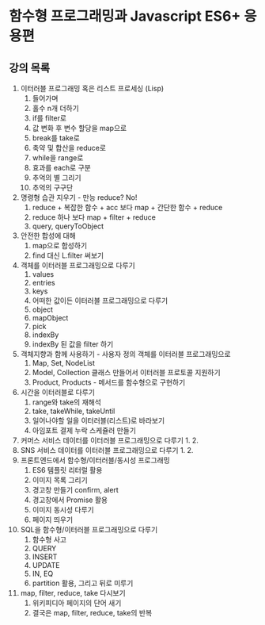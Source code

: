 # 함수형 프로그래밍과 Javascript ES6+ 응용편

## 강의 목록

1. 이터러블 프로그래밍 혹은 리스트 프로세싱 (Lisp)
    1. 들어가며
    2. 홀수 n개 더하기
    3. if를 filter로
    4. 값 변화 후 변수 할당을 map으로
    5. break를 take로
    6. 축약 및 합산을 reduce로
    7. while을 range로
    8. 효과를 each로 구분
    9. 추억의 별 그리기
    10. 추억의 구구단
2. 명령형 습관 지우기 - 만능 reduce? No!
    1. reduce + 복잡한 함수 + acc 보다 map + 간단한 함수 + reduce
    2. reduce 하나 보다 map + filter + reduce
    3. query, queryToObject
3. 안전한 합성에 대해
    1. map으로 합성하기
    2. find 대신 L.filter 써보기
4. 객체를 이터러블 프로그래밍으로 다루기
    1. values
    2. entries
    3. keys
    4. 어떠한 값이든 이터러블 프로그래밍으로 다루기
    5. object
    6. mapObject
    7. pick
    8. indexBy
    9. indexBy 된 값을 filter 하기
5. 객체지향과 함께 사용하기 - 사용자 정의 객체를 이터러블 프로그래밍으로
    1. Map, Set, NodeList
    2. Model, Collection 클래스 만들어서 이터러블 프로토콜 지원하기
    3. Product, Products - 메서드를 함수형으로 구현하기
6. 시간을 이터러블로 다루기
    1. range와 take의 재해석
    2. take, takeWhile, takeUntil
    3. 일어나야할 일을 이터러블(리스트)로 바라보기
    4. 아임포트 결제 누락 스케쥴러 만들기
7. 커머스 서비스 데이터를 이터러블 프로그래밍으로 다루기
    1.
    2.
8. SNS 서비스 데이터를 이터러블 프로그래밍으로 다루기
    1.
    2.
9. 프론트엔드에서 함수형/이터러블/동시성 프로그래밍
    1. ES6 템플릿 리터럴 활용
    2. 이미지 목록 그리기
    3. 경고창 만들기 confirm, alert
    4. 경고창에서 Promise 활용
    5. 이미지 동시성 다루기
    6. 페이지 띄우기
10. SQL을 함수형/이터러블 프로그래밍으로 다루기
    1. 함수형 사고
    2. QUERY
    3. INSERT
    4. UPDATE
    5. IN, EQ
    6. partition 활용, 그리고 뒤로 미루기
11. map, filter, reduce, take 다시보기
    1. 위키피디아 페이지의 단어 새기
    2. 결국은 map, filter, reduce, take의 반복
